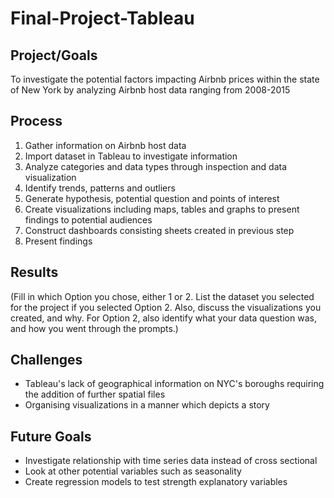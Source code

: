 # Final-Project-Tableau

## Project/Goals
To investigate the potential factors impacting Airbnb prices within the state of New York by analyzing Airbnb host data ranging from 2008-2015

## Process
1. Gather information on Airbnb host data
2. Import dataset in Tableau to investigate information
3. Analyze categories and data types through inspection and data visualization
4. Identify trends, patterns and outliers
5. Generate hypothesis, potential question and points of interest
6. Create visualizations including maps, tables and graphs to present findings to potential audiences
7. Construct dashboards consisting sheets created in previous step
8. Present findings

## Results
(Fill in which Option you chose, either 1 or 2. List the dataset you selected for the project if you selected Option 2. Also, discuss the visualizations you created, and why. For Option 2, also identify what your data question was, and how you went through the prompts.)

## Challenges 
- Tableau's lack of geographical information on NYC's boroughs requiring the addition of further spatial files
- Organising visualizations in a manner which depicts a story

## Future Goals
- Investigate relationship with time series data instead of cross sectional
- Look at other potential variables such as seasonality 
- Create regression models to test strength explanatory variables
